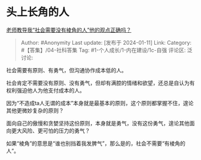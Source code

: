 # 头上长角的人
[老师教导我“社会需要没有棱角的人”他的观点正确吗？](https://www.zhihu.com/question/536527305/answer/3358690245)

> Author: #Anonymity
> Last update: [发布于 2024-01-11]
> Link:
> Category: #【答集】/04-社科答集
> Tag: #1-个人成长/1-内在建设/1c-自强 
> 评论区:
> 泛讨论:

社会需要有原则、有勇气，但沟通协作成本低的人。

社会肯定不需要没有原则、没有勇气，但却有满腔的情绪和欲望，还总是自认为有权利强迫他人为他支付成本的人。

因为“不造成ta人无谓的成本”本身就是最基本的原则，这个原则都掌握不住，遑论其他更微妙复杂的原则？

面向自己的傲慢和贪婪坚持这份原则，本身就是勇气，没有这份勇气，遑论其他面向更大风险、更可怕的压力的勇气？

如果“棱角”的意思是“谁也别挡着我发脾气”，那么是的，社会不需要“有棱角的人”。
